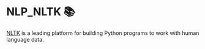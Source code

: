 # NLP_NLTK :books:
[NLTK](http://www.nltk.org/) is a leading platform for building Python programs to work with human language data.
